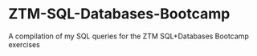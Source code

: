 # ZTM-SQL-Databases-Bootcamp
A compilation of my SQL queries for the ZTM SQL+Databases Bootcamp exercises
